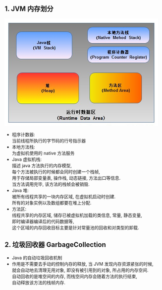 ## 1. JVM 内存划分
![image of jvm](https://raw.githubusercontent.com/leon9dragon/notes_of_java/master/99.images/20200323085111.png)
- 程序计数器:  
  当前线程所执行的字节码的行号指示器
- 本地方法栈:  
  为虚拟机使用的 native 方法服务
- Java 虚拟机栈:  
  描述 java 方法执行的内存模型,  
  每个方法被执行的时候都会同时创建一个栈帧,  
  用于存储局部变量表, 操作栈, 动态链接, 方法出口等信息.    
  当方法调用完毕, 该方法的栈帧会被销毁.
- Java 堆:  
  被所有线程共享的一块内存区域, 在虚拟机启动时创建.  
  所有的对象实例以及数组都要在堆上分配.
- 方法区:   
  线程共享的内存区域, 储存已被虚拟机加载的类信息, 常量, 静态变量,  
  即时编译器编译后的代码数据等,  
  这个区域的内存回收目标主要是针对常量池的回收和对类型的卸载.  
  
## 2. 垃圾回收器 GarbageCollection
- Java 的自动垃圾回收机制
- 作用是不需要去手动的控制内存的释放, 当 JVM 发现内存资源紧张的时候,  
  就会自动地去清理无用对象, 即没有被引用到的对象, 所占用的内存空间.  
  自动回收的是堆空间的内存, 而栈空间内存会随着方法的执行结束,  
  自动释放该方法的栈帧内存.